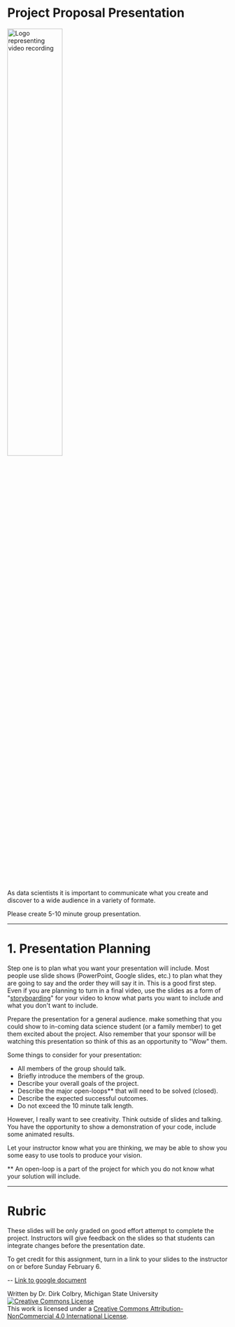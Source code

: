 # Project Proposal Presentation

<img src="https://upload.wikimedia.org/wikipedia/commons/thumb/2/2b/Movie_-_The_Noun_Project.svg/1024px-Movie_-_The_Noun_Project.svg.png"  width="50%" alt="Logo representing video recording">

As data scientists it is important to communicate what you create and discover to a wide audience in a variety of formate. 

Please create 5-10 minute group presentation.   


----
<a name="Presentation_Planning"></a>

# 1. Presentation Planning

Step one is to plan what you want your presentation will include.  Most people use slide shows (PowerPoint, Google slides, etc.) to plan what they are going to say and the order they will say it in.  This is a good first step. Even if you are planning to turn in a final video, use the slides as a form of "[storyboarding](https://en.wikipedia.org/wiki/Storyboard)" for your video to know what parts you want to include and what you don't want to include. 

Prepare the presentation for a general audience.  make something that you could show to in-coming data science student (or a family member) to get them excited about the project. Also remember that your sponsor will be watching this presentation so think of this as an opportunity to "Wow" them. 

Some things to consider for your presentation:

- All members of the group should talk.
- Briefly introduce the members of the group.
- Describe your overall goals of the project.
- Describe the major open-loops** that will need to be solved (closed).  
- Describe the expected successful outcomes. 
- Do not exceed the 10 minute talk length.


However, I really want to see creativity.  Think outside of slides and talking. You have the opportunity to show a demonstration of your code, include some animated results.  

Let your instructor know what you are thinking, we may be able to show you some easy to use tools to produce your vision. 

** An open-loop is a part of the project for which you do not know what your solution will include.  

---

# Rubric

These slides will be only graded on good effort attempt to complete the project. Instructors will give feedback on the slides so that students can integrate changes before the presentation date.  


To get credit for this assignment, turn in a link to your slides to the instructor on or before Sunday February 6.

-- [Link to google document]()


Written by Dr. Dirk Colbry, Michigan State University
<a rel="license" href="http://creativecommons.org/licenses/by-nc/4.0/"><img alt="Creative Commons License" style="border-width:0" src="https://i.creativecommons.org/l/by-nc/4.0/88x31.png" /></a><br />This work is licensed under a <a rel="license" href="http://creativecommons.org/licenses/by-nc/4.0/">Creative Commons Attribution-NonCommercial 4.0 International License</a>.
